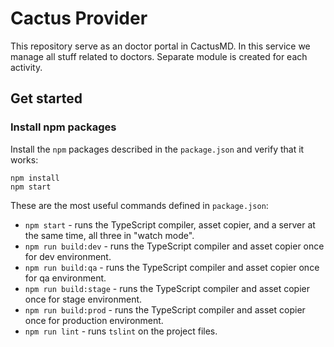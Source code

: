 # Cactus Provider

This repository serve as an doctor portal in CactusMD. In this service we manage all stuff related to doctors. Separate module is created for each activity.

## Get started

### Install npm packages

Install the `npm` packages described in the `package.json` and verify that it works:

```shell
npm install
npm start
```

These are the most useful commands defined in `package.json`:

* `npm start` - runs the TypeScript compiler, asset copier, and a server at the same time, all three in "watch mode".
* `npm run build:dev` - runs the TypeScript compiler and asset copier once for dev environment.
* `npm run build:qa` - runs the TypeScript compiler and asset copier once for qa environment.
* `npm run build:stage` - runs the TypeScript compiler and asset copier once for stage environment.
* `npm run build:prod` - runs the TypeScript compiler and asset copier once for production environment.
* `npm run lint` - runs `tslint` on the project files.
